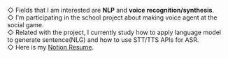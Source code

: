 ◇ Fields that I am interested are **NLP** and **voice recognition/synthesis**.  
◇ I'm participating in the school project about making voice agent at the social game.  
◇ Related with the project, I currently study how to apply language model to generate sentence(NLG) and how to use STT/TTS APIs for ASR.  
◇ Here is my [Notion Resume](https://www.notion.so/Jae-Young-Suh-97352f16e3624766ba267fcc87bac966).
<!---
donddog/donddog is a ✨ special ✨ repository because its `README.md` (this file) appears on your GitHub profile.
You can click the Preview link to take a look at your changes.
--->
